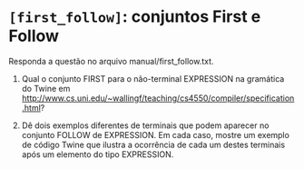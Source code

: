 # `[first_follow]`: conjuntos First e Follow 

Responda a questão no arquivo manual/first_follow.txt.

1. Qual o conjunto FIRST para o não-terminal EXPRESSION na gramática do Twine em http://www.cs.uni.edu/~wallingf/teaching/cs4550/compiler/specification.html?

2. Dê dois exemplos diferentes de terminais que podem aparecer no conjunto FOLLOW de EXPRESSION. Em cada caso, mostre um exemplo de código Twine que  ilustra a ocorrência de cada um destes terminais após um elemento do tipo EXPRESSION.